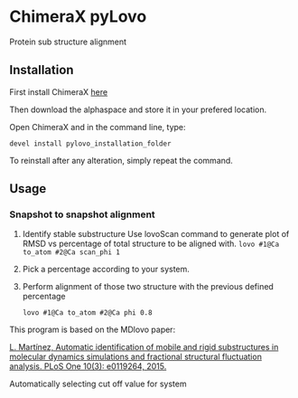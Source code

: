 # ChimeraX pyLovo

Protein sub structure alignment

## Installation
First install ChimeraX [here](https://www.rbvi.ucsf.edu/chimerax/)

Then download the alphaspace and store it in your prefered location.

Open ChimeraX and in the command line, type:

```devel install pylovo_installation_folder```

To reinstall after any alteration, simply repeat the command.

## Usage

### Snapshot to snapshot alignment

1. Identify stable substructure
    Use lovoScan command to generate plot of RMSD vs percentage
    of total structure to be aligned with.
    `lovo #1@Ca to_atom #2@Ca scan_phi 1`

2. Pick a percentage according to your system.
3. Perform alignment of those two structure with the previous defined
percentage

    `lovo #1@Ca to_atom #2@Ca phi 0.8`


This program is based on the MDlovo paper:

 [L. Martínez, Automatic identification of mobile and rigid substructures
 in molecular dynamics simulations and fractional structural fluctuation
 analysis. PLoS One 10(3): e0119264, 2015.](https://journals.plos.org/plosone/article?id=10.1371/journal.pone.0119264)


Automatically selecting cut off value for system

